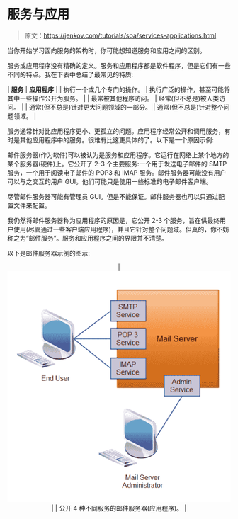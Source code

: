 # 服务与应用

> 原文：<https://jenkov.com/tutorials/soa/services-applications.html>

当你开始学习面向服务的架构时，你可能想知道服务和应用之间的区别。

服务或应用程序没有精确的定义。服务和应用程序都是软件程序，但是它们有一些不同的特点。我在下表中总结了最常见的特质:

| **服务** | **应用程序** |
| 执行一个或几个专门的操作。 | 执行广泛的操作，甚至可能将其中一些操作公开为服务。 |
| 最常被其他程序访问。 | 经常(但不总是)被人类访问。 |
| 通常(但不总是)针对更大问题领域的一部分。 | 通常(但不总是)针对整个问题领域。 |

服务通常针对比应用程序更小、更孤立的问题。应用程序经常公开和调用服务，有时是其他应用程序中的服务。很难有比这更具体的了。以下是一个原因示例:

邮件服务器(作为软件)可以被认为是服务和应用程序。它运行在网络上某个地方的某个服务器(硬件)上。它公开了 2-3 个主要服务:一个用于发送电子邮件的 SMTP 服务，一个用于阅读电子邮件的 POP3 和 IMAP 服务。邮件服务器可能没有用户可以与之交互的用户 GUI。他们可能只是使用一些标准的电子邮件客户端。

尽管邮件服务器可能有管理员 GUI。但是不能保证。邮件服务器也可以只通过配置文件来配置。

我仍然将邮件服务器称为应用程序的原因是，它公开 2-3 个服务，旨在供最终用户使用(尽管通过一些客户端应用程序)，并且它针对整个问题域。但真的，你不妨称之为“邮件服务”。服务和应用程序之间的界限并不清楚。

以下是邮件服务器示例的图示:

<center>

| ![A mail server (application) exposing 3 different services.](img/11f2a790eaff90cb0aed1acd48839f41.png) |
| 公开 4 种不同服务的邮件服务器(应用程序)。 |

</center>